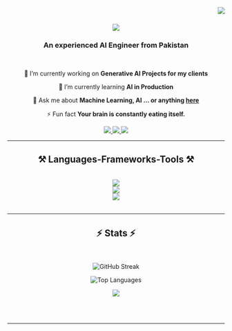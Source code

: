 <img align="right" src="https://visitor-badge.laobi.icu/badge?page_id=iAsadPanhwar.iAsadPanhwar" />

<h1 align="center">
    <img src="https://readme-typing-svg.herokuapp.com/?font=Righteous&size=40&center=true&vCenter=true&width=500&height=70&duration=4000&lines=Hi+There!+👋;+I'm+Asad+Panhwar!;" />
</h1>

<h3 align="center">An experienced AI Engineer from Pakistan</h3>

<br/>

<div align="center">
 
 🔭 I’m currently working on **Generative AI Projects for my clients**
 
 🌱 I’m currently learning **AI in Production**

💬 Ask me about **Machine Learning, AI ... or anything [here](https://github.com/iAsadPanhwar/iAsadPanhwar/issues)**

⚡ Fun fact **Your brain is constantly eating itself.**

</div>
 
<div align="center"> 
  <a href="mailto:asadalipuh5@gmail.com">
    <img src="https://img.shields.io/badge/Gmail-333333?style=for-the-badge&logo=gmail&logoColor=red" />
  </a>
  <a href="https://www.linkedin.com/in/asad-panhwar-03aa92236/" target="_blank">
    <img src="https://img.shields.io/badge/LinkedIn-0077B5?style=for-the-badge&logo=linkedin&logoColor=white" target="_blank" />
  </a>
  <a href="https://iAsadPanhwar.github.io" target="_blank">
     <img src="https://img.shields.io/badge/Portfolio-FF5722?style=for-the-badge&logo=todoist&logoColor=white" target="_blank" />
  </a>
</div>

<hr/>

<h2 align="center">⚒️ Languages-Frameworks-Tools ⚒️</h2>
<br/>
<div align="center">
    <img src="https://skillicons.dev/icons?i=ai,html,vscode,github,git,azure" /><br>
    <img src="https://skillicons.dev/icons?i=opencv,pytorch,sklearn,githubactions" /><br>
    <img src="https://skillicons.dev/icons?i=python,tensorflow,mysql,flask,docker,kubernetes" /><br>
</div>

<br/>
<hr/>

<h2 align="center">⚡ Stats ⚡</h2>
<br>
<div align="center">


  
![GitHub Streak](https://github-readme-streak-stats.herokuapp.com/?user=iAsadPanhwar&theme=gotham&hide_border=false&cache_seconds=21600)

![Top Languages](https://github-readme-stats.vercel.app/api/top-langs/?username=iAsadPanhwar&theme=gotham&hide_border=false&include_all_commits=false&count_private=false&layout=compact&cache_seconds=21600)

<img src="https://github-profile-summary-cards.vercel.app/api/cards/profile-details?username=iAsadPanhwar&theme=dark&cache_seconds=21600"/>


</div>

<br/><br/>

<hr/>

<br/>

